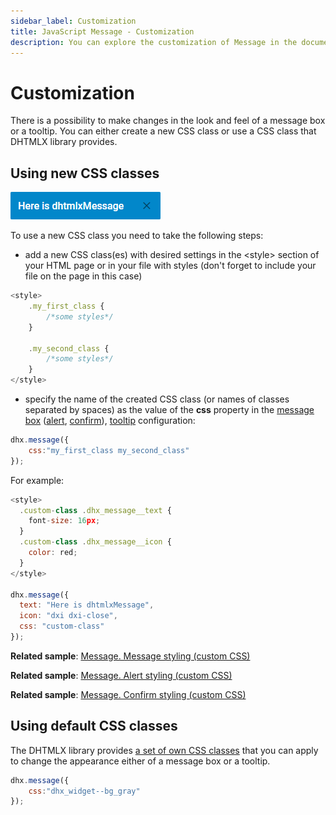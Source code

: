 ```yaml
---
sidebar_label: Customization
title: JavaScript Message - Customization 
description: You can explore the customization of Message in the documentation of the DHTMLX JavaScript UI library. Browse developer guides and API reference, try out code examples and live demos, and download a free 30-day evaluation version of DHTMLX Suite 7.
---
```


# Customization

There is a possibility to make changes in the look and feel of a message box or a tooltip. You can either create a new CSS class or use a CSS class that DHTMLX library provides.

## Using new CSS classes

![](../assets/message/custom_style.png)

To use a new CSS class you need to take the following steps:

- add a new CSS class(es) with desired settings in the &lt;style&gt; section of your HTML page or in your file with styles (don't forget to include your file on the page in this case)

~~~js
<style>
	.my_first_class {
		/*some styles*/
	}
    
    .my_second_class {
		/*some styles*/
	}
</style>
~~~

- specify the name of the created CSS class (or names of classes separated by spaces) as the value of the **css** property in the [message box](message/configuration.md#message-box) ([alert](message/configuration.md#alert-box), [confirm](message/configuration.md#confirm-box)), [tooltip](message/configuration.md#tooltip) configuration:

~~~js
dhx.message({
    css:"my_first_class my_second_class"
});
~~~

For example:

~~~js
<style>
  .custom-class .dhx_message__text {
    font-size: 16px;
  }
  .custom-class .dhx_message__icon {
    color: red;
  }
</style>

dhx.message({
  text: "Here is dhtmlxMessage",
  icon: "dxi dxi-close",
  css: "custom-class"
});
~~~

**Related sample**: [Message. Message styling (custom CSS)](https://snippet.dhtmlx.com/7s6p67ht)

**Related sample**: [Message. Alert styling (custom CSS)](https://snippet.dhtmlx.com/g9tba9xi)

**Related sample**: [Message. Confirm styling (custom CSS)](https://snippet.dhtmlx.com/x0barf98)

## Using default CSS classes

The DHTMLX library provides [a set of own CSS classes](helpers/base_elements.md#list-of-css-classes-for-styling-a-widget) that you can apply to change the appearance either of a message box or a tooltip.

~~~js
dhx.message({
    css:"dhx_widget--bg_gray"
});
~~~

